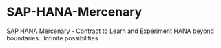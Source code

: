 # SAP-HANA-Mercenary
SAP HANA Mercenary - Contract to Learn and Experiment HANA beyond boundaries.. Infinite possibilities
